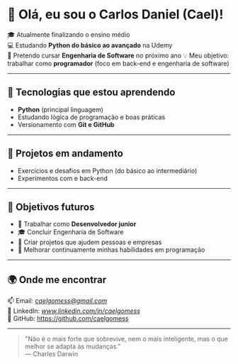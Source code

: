 # 👋 Olá, eu sou o Carlos Daniel (Cael)!

🎓 Atualmente finalizando o ensino médio  
💻 Estudando **Python do básico ao avançado** na Udemy  
🚀 Pretendo cursar **Engenharia de Software** no próximo ano 
💡 Meu objetivo: trabalhar como **programador** (foco em back-end e engenharia de software)

---

## 🐍 Tecnologias que estou aprendendo
- **Python** (principal linguagem) 
- Estudando lógica de programação e boas práticas
- Versionamento com **Git e GitHub**

---

## 🧩 Projetos em andamento
- Exercícios e desafios em Python (do básico ao intermediário)
- Experimentos com e back-end

---

## 🎯 Objetivos futuros
- 🏦 Trabalhar como **Desenvolvedor junior**
- 🎓 Concluir Engenharia de Software
- 💼 Criar projetos que ajudem pessoas e empresas
- 🧱 Melhorar continuamente minhas habilidades em programação

---

## 🌍 Onde me encontrar
📫 Email: *caelgomess@gmail.com*  
💼 LinkedIn: *www.linkedin.com/in/caelgomess*  
🐙 GitHub: https://github.com/caelgomess

---

> "Não é o mais forte que sobrevive, nem o mais inteligente, mas o que melhor se adapta às mudanças."  
> — Charles Darwin
